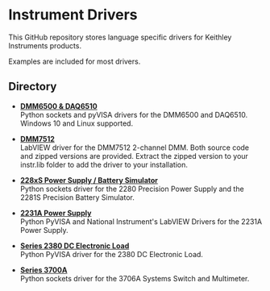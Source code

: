# Instrument Drivers

This GitHub repository stores language specific drivers for Keithley Instruments products.

Examples are included for most drivers.

## Directory

[comment]: **[Instrument](./directory)**  

* **[DMM6500 & DAQ6510](./DMM6500_DAQ6510)**  
Python sockets and pyVISA drivers for the DMM6500 and DAQ6510. Windows 10 and Linux supported.

* **[DMM7512](./DMM7512)**  
LabVIEW driver for the DMM7512 2-channel DMM. Both source code and zipped versions are provided. Extract the zipped version to your instr.lib folder to add the driver to your installation.

* **[228xS Power Supply / Battery Simulator](./PS228xS)**  
Python sockets driver for the 2280 Precision Power Supply and the 2281S Precision Battery Simulator.

* **[2231A Power Supply](./PS-2231A)**  
Python PyVISA and National Instrument's LabVIEW Drivers for the 2231A Power Supply.

* **[Series 2380 DC Electronic Load](./Series_2380_DC_Electronic_Load)**  
Python PyVISA driver for the 2380 DC Electronic Load.

* **[Series 3700A](./Series_3700A)**  
Python sockets driver for the 3706A Systems Switch and Multimeter.
